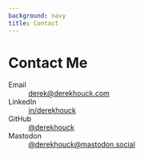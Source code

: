 ```yaml
---
background: navy
title: Contact
---
```


# Contact Me

<dl class="social-links">
  <dt>Email</dt>
  <dd><a href="mailto:derek@derekhouck.com" rel="me" title="Email" target="_blank">derek@derekhouck.com</a></dd>
  <dt>LinkedIn</dt>
  <dd><a href="https://www.linkedin.com/in/derekhouck/" rel="me" title="LinkedIn" target="_blank">in/derekhouck</a></dd>
  <dt>GitHub</dt>
  <dd><a href="https://github.com/derekhouck" rel="me" title="GitHub" target="_blank">@derekhouck</a></dd>
  <dt>Mastodon</dt>
  <dd><a rel="me" href="https://mastodon.social/@derekhouck" title="Mastodon" target="_blank">@derekhouck@mastodon.social</a></dd>
</dl>
